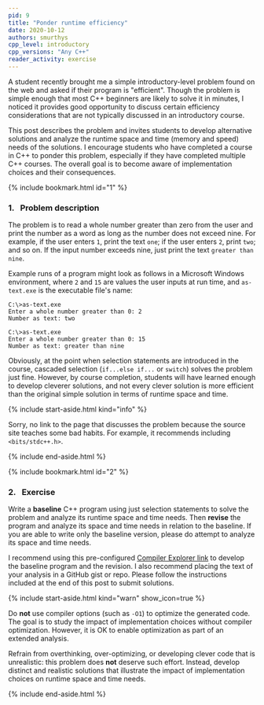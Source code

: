 ```yaml
---
pid: 9
title: "Ponder runtime efficiency"
date: 2020-10-12
authors: smurthys
cpp_level: introductory
cpp_versions: "Any C++" 
reader_activity: exercise
---
```


A student recently brought me a simple introductory-level problem found on the web and
asked if their program is "efficient". Though the problem is simple enough that most C++
beginners are likely to solve it in minutes, I noticed it provides good opportunity to
discuss certain efficiency considerations that are not typically discussed in an
introductory course.

This post describes the problem and invites students to develop alternative solutions and
analyze the runtime space and time (memory and speed) needs of the solutions. I encourage
students who have completed a course in C++ to ponder this problem, especially if they
have completed multiple C++ courses. The overall goal is to become aware of implementation
choices and their consequences.
<!--more-->

{% include bookmark.html id="1" %}

### 1.&nbsp;&nbsp; Problem description

The problem is to read a whole number greater than zero from the user and print the
number as a word as long as the number does not exceed nine. For example, if the user
enters `1`, print the text `one`; if the user enters `2`, print `two`; and so on. If the
input number exceeds nine, just print the text `greater than nine`.

Example runs of a program might look as follows in a Microsoft Windows environment, where
`2` and `15` are values the user inputs at run time, and `as-text.exe` is the executable
file's name:

```console
C:\>as-text.exe
Enter a whole number greater than 0: 2
Number as text: two

C:\>as-text.exe
Enter a whole number greater than 0: 15
Number as text: greater than nine
```

Obviously, at the point when selection statements are introduced in the course, cascaded
selection (`if...else if...` or `switch`) solves the problem just fine. However, by
course completion, students will have learned enough to develop cleverer solutions, and
not every clever solution is more efficient than the original simple solution in terms of
runtime space and time.

{% include start-aside.html kind="info" %}

Sorry, no link to the page that discusses the problem because the source site teaches some
bad habits. For example, it recommends including `<bits/stdc++.h>`.

{% include end-aside.html %}

{% include bookmark.html id="2" %}

### 2.&nbsp;&nbsp; Exercise

Write a **baseline** C++ program using just selection statements to solve the problem and
analyze its runtime space and time needs. Then **revise** the program and analyze its
space and time needs in relation to the baseline. If you are able to write only the
baseline version, please do attempt to analyze its space and time needs.

I recommend using this pre-configured [Compiler Explorer link](https://godbolt.org/z/xvaY1n)
to develop the baseline program and the revision. I also recommend placing the text of
your analysis in a GitHub gist or repo. Please follow the instructions included at the end
of this post to submit solutions.

{% include start-aside.html kind="warn" show_icon=true %}

Do **not** use compiler options (such as `-O1`) to optimize the generated code. The goal
is to study the impact of implementation choices without compiler optimization. However,
it is OK to enable optimization as part of an extended analysis.

Refrain from overthinking, over-optimizing, or developing clever code that is unrealistic:
this problem does **not** deserve such effort. Instead, develop distinct and realistic
solutions that illustrate the impact of implementation choices on runtime space and time
needs.

{% include end-aside.html %}
